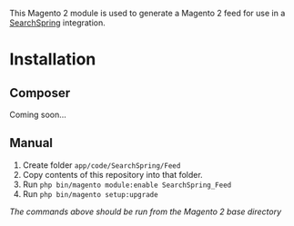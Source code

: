 This Magento 2 module is used to generate a Magento 2 feed for use in a
[SearchSpring](http://www.searchspring.com) integration.

# Installation

## Composer
Coming soon...

## Manual
1. Create folder `app/code/SearchSpring/Feed`
2. Copy contents of this repository into that folder.
3. Run `php bin/magento module:enable SearchSpring_Feed`
4. Run `php bin/magento setup:upgrade`

*The commands above should be run from the Magento 2 base directory*
